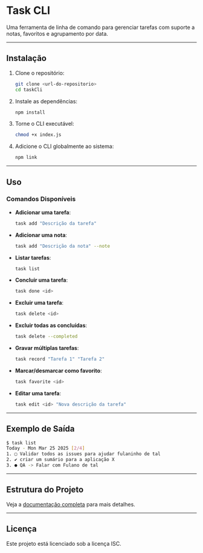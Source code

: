 # Task CLI

Uma ferramenta de linha de comando para gerenciar tarefas com suporte a notas, favoritos e agrupamento por data.

---

## Instalação

1. Clone o repositório:
   ```bash
   git clone <url-do-repositorio>
   cd taskCli
   ```

2. Instale as dependências:
   ```bash
   npm install
   ```

3. Torne o CLI executável:
   ```bash
   chmod +x index.js
   ```

4. Adicione o CLI globalmente ao sistema:
   ```bash
   npm link
   ```

---

## Uso

### Comandos Disponíveis

- **Adicionar uma tarefa**:
  ```bash
  task add "Descrição da tarefa"
  ```

- **Adicionar uma nota**:
  ```bash
  task add "Descrição da nota" --note
  ```

- **Listar tarefas**:
  ```bash
  task list
  ```

- **Concluir uma tarefa**:
  ```bash
  task done <id>
  ```

- **Excluir uma tarefa**:
  ```bash
  task delete <id>
  ```

- **Excluir todas as concluídas**:
  ```bash
  task delete --completed
  ```

- **Gravar múltiplas tarefas**:
  ```bash
  task record "Tarefa 1" "Tarefa 2"
  ```

- **Marcar/desmarcar como favorito**:
  ```bash
  task favorite <id>
  ```

- **Editar uma tarefa**:
  ```bash
  task edit <id> "Nova descrição da tarefa"
  ```

---

## Exemplo de Saída

```bash
$ task list
Today - Mon Mar 25 2025 [2/4]
1. ▢ Validar todos as issues para ajudar fulaninho de tal
2. ✔ criar um sumário para a aplicação X
3. ● QA -> Falar com Fulano de tal
```

---

## Estrutura do Projeto

Veja a [documentação completa](./docs/Documentation.md) para mais detalhes.

---

## Licença
Este projeto está licenciado sob a licença ISC.
